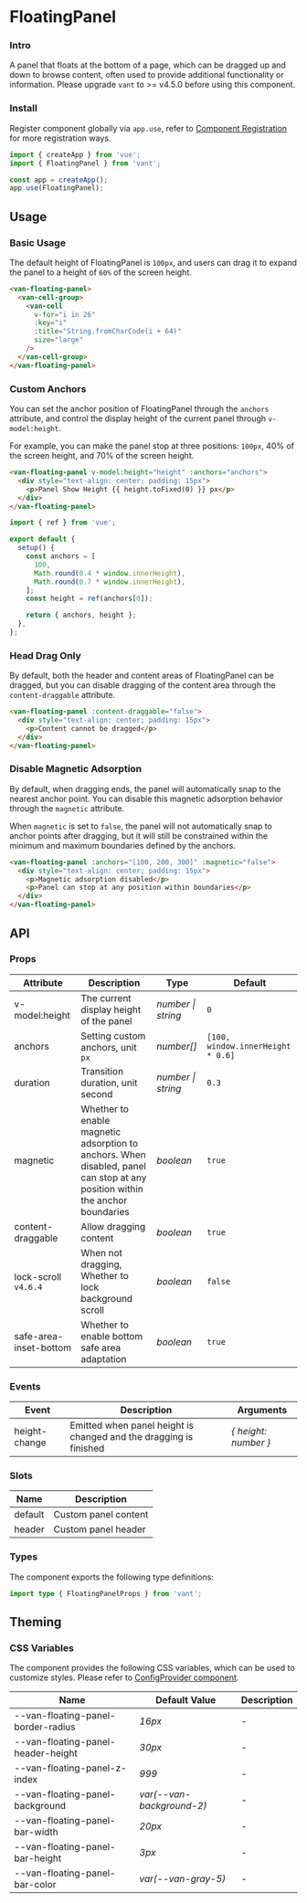 # FloatingPanel

### Intro

A panel that floats at the bottom of a page, which can be dragged up and down to browse content, often used to provide additional functionality or information. Please upgrade `vant` to >= v4.5.0 before using this component.

### Install

Register component globally via `app.use`, refer to [Component Registration](#/en-US/advanced-usage#zu-jian-zhu-ce) for more registration ways.

```js
import { createApp } from 'vue';
import { FloatingPanel } from 'vant';

const app = createApp();
app.use(FloatingPanel);
```

## Usage

### Basic Usage

The default height of FloatingPanel is `100px`, and users can drag it to expand the panel to a height of `60%` of the screen height.

```html
<van-floating-panel>
  <van-cell-group>
    <van-cell
      v-for="i in 26"
      :key="i"
      :title="String.fromCharCode(i + 64)"
      size="large"
    />
  </van-cell-group>
</van-floating-panel>
```

### Custom Anchors

You can set the anchor position of FloatingPanel through the `anchors` attribute, and control the display height of the current panel through `v-model:height`.

For example, you can make the panel stop at three positions: `100px`, 40% of the screen height, and 70% of the screen height.

```html
<van-floating-panel v-model:height="height" :anchors="anchors">
  <div style="text-align: center; padding: 15px">
    <p>Panel Show Height {{ height.toFixed(0) }} px</p>
  </div>
</van-floating-panel>
```

```js
import { ref } from 'vue';

export default {
  setup() {
    const anchors = [
      100,
      Math.round(0.4 * window.innerHeight),
      Math.round(0.7 * window.innerHeight),
    ];
    const height = ref(anchors[0]);

    return { anchors, height };
  },
};
```

### Head Drag Only

By default, both the header and content areas of FloatingPanel can be dragged, but you can disable dragging of the content area through the `content-draggable` attribute.

```html
<van-floating-panel :content-draggable="false">
  <div style="text-align: center; padding: 15px">
    <p>Content cannot be dragged</p>
  </div>
</van-floating-panel>
```

### Disable Magnetic Adsorption

By default, when dragging ends, the panel will automatically snap to the nearest anchor point. You can disable this magnetic adsorption behavior through the `magnetic` attribute.

When `magnetic` is set to `false`, the panel will not automatically snap to anchor points after dragging, but it will still be constrained within the minimum and maximum boundaries defined by the anchors.

```html
<van-floating-panel :anchors="[100, 200, 300]" :magnetic="false">
  <div style="text-align: center; padding: 15px">
    <p>Magnetic adsorption disabled</p>
    <p>Panel can stop at any position within boundaries</p>
  </div>
</van-floating-panel>
```

## API

### Props

| Attribute | Description | Type | Default |
| --- | --- | --- | --- |
| v-model:height | The current display height of the panel | _number \| string_ | `0` |
| anchors | Setting custom anchors, unit `px` | _number[]_ | `[100, window.innerHeight * 0.6]` |
| duration | Transition duration, unit second | _number \| string_ | `0.3` |
| magnetic | Whether to enable magnetic adsorption to anchors. When disabled, panel can stop at any position within the anchor boundaries | _boolean_ | `true` |
| content-draggable | Allow dragging content | _boolean_ | `true` |
| lock-scroll `v4.6.4` | When not dragging, Whether to lock background scroll | _boolean_ | `false` |
| safe-area-inset-bottom | Whether to enable bottom safe area adaptation | _boolean_ | `true` |

### Events

| Event | Description | Arguments |
| --- | --- | --- |
| height-change | Emitted when panel height is changed and the dragging is finished | _{ height: number }_ |

### Slots

| Name    | Description          |
| ------- | -------------------- |
| default | Custom panel content |
| header  | Custom panel header  |

### Types

The component exports the following type definitions:

```ts
import type { FloatingPanelProps } from 'vant';
```

## Theming

### CSS Variables

The component provides the following CSS variables, which can be used to customize styles. Please refer to [ConfigProvider component](#/en-US/config-provider).

| Name                               | Default Value             | Description |
| ---------------------------------- | ------------------------- | ----------- |
| --van-floating-panel-border-radius | _16px_                    | -           |
| --van-floating-panel-header-height | _30px_                    | -           |
| --van-floating-panel-z-index       | _999_                     | -           |
| --van-floating-panel-background    | _var(--van-background-2)_ | -           |
| --van-floating-panel-bar-width     | _20px_                    | -           |
| --van-floating-panel-bar-height    | _3px_                     | -           |
| --van-floating-panel-bar-color     | _var(--van-gray-5)_       | -           |
